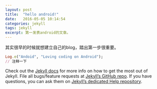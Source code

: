 ```yaml
---
layout: post
title:  "hello android!"
date:   2016-05-05 10:14:54
categories: jekyll
tags: jekyll
excerpt: 第一发表android的文章。
---
```


其实很早的时候就想建立自己的blog，踏出第一步很重要。

```ruby
Log.e("Andoid", "Loving coding on Android");
// 注释一下
```

Check out the [Jekyll docs][jekyll] for more info on how to get the most out of Jekyll. File all bugs/feature requests at [Jekyll’s GitHub repo][jekyll-gh]. If you have questions, you can ask them on [Jekyll’s dedicated Help repository][jekyll-help].

[jekyll]:      http://jekyllrb.com
[jekyll-gh]:   https://github.com/jekyll/jekyll
[jekyll-help]: https://github.com/jekyll/jekyll-help
